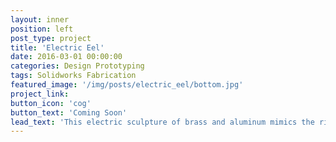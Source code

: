 ```yaml
---
layout: inner
position: left
post_type: project
title: 'Electric Eel'
date: 2016-03-01 00:00:00
categories: Design Prototyping
tags: Solidworks Fabrication
featured_image: '/img/posts/electric_eel/bottom.jpg'
project_link:
button_icon: 'cog'
button_text: 'Coming Soon'
lead_text: 'This electric sculpture of brass and aluminum mimics the rippling, oscillatory motion of an eel. A tail on a separate drive train beats back and forth to complete the motion.'
---
```

